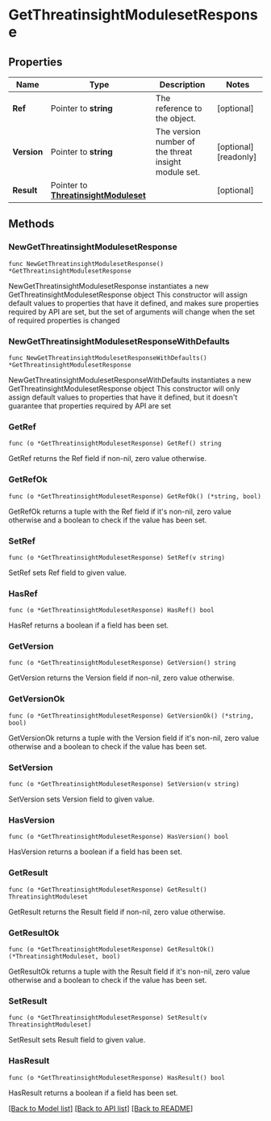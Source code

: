 # GetThreatinsightModulesetResponse

## Properties

Name | Type | Description | Notes
------------ | ------------- | ------------- | -------------
**Ref** | Pointer to **string** | The reference to the object. | [optional] 
**Version** | Pointer to **string** | The version number of the threat insight module set. | [optional] [readonly] 
**Result** | Pointer to [**ThreatinsightModuleset**](ThreatinsightModuleset.md) |  | [optional] 

## Methods

### NewGetThreatinsightModulesetResponse

`func NewGetThreatinsightModulesetResponse() *GetThreatinsightModulesetResponse`

NewGetThreatinsightModulesetResponse instantiates a new GetThreatinsightModulesetResponse object
This constructor will assign default values to properties that have it defined,
and makes sure properties required by API are set, but the set of arguments
will change when the set of required properties is changed

### NewGetThreatinsightModulesetResponseWithDefaults

`func NewGetThreatinsightModulesetResponseWithDefaults() *GetThreatinsightModulesetResponse`

NewGetThreatinsightModulesetResponseWithDefaults instantiates a new GetThreatinsightModulesetResponse object
This constructor will only assign default values to properties that have it defined,
but it doesn't guarantee that properties required by API are set

### GetRef

`func (o *GetThreatinsightModulesetResponse) GetRef() string`

GetRef returns the Ref field if non-nil, zero value otherwise.

### GetRefOk

`func (o *GetThreatinsightModulesetResponse) GetRefOk() (*string, bool)`

GetRefOk returns a tuple with the Ref field if it's non-nil, zero value otherwise
and a boolean to check if the value has been set.

### SetRef

`func (o *GetThreatinsightModulesetResponse) SetRef(v string)`

SetRef sets Ref field to given value.

### HasRef

`func (o *GetThreatinsightModulesetResponse) HasRef() bool`

HasRef returns a boolean if a field has been set.

### GetVersion

`func (o *GetThreatinsightModulesetResponse) GetVersion() string`

GetVersion returns the Version field if non-nil, zero value otherwise.

### GetVersionOk

`func (o *GetThreatinsightModulesetResponse) GetVersionOk() (*string, bool)`

GetVersionOk returns a tuple with the Version field if it's non-nil, zero value otherwise
and a boolean to check if the value has been set.

### SetVersion

`func (o *GetThreatinsightModulesetResponse) SetVersion(v string)`

SetVersion sets Version field to given value.

### HasVersion

`func (o *GetThreatinsightModulesetResponse) HasVersion() bool`

HasVersion returns a boolean if a field has been set.

### GetResult

`func (o *GetThreatinsightModulesetResponse) GetResult() ThreatinsightModuleset`

GetResult returns the Result field if non-nil, zero value otherwise.

### GetResultOk

`func (o *GetThreatinsightModulesetResponse) GetResultOk() (*ThreatinsightModuleset, bool)`

GetResultOk returns a tuple with the Result field if it's non-nil, zero value otherwise
and a boolean to check if the value has been set.

### SetResult

`func (o *GetThreatinsightModulesetResponse) SetResult(v ThreatinsightModuleset)`

SetResult sets Result field to given value.

### HasResult

`func (o *GetThreatinsightModulesetResponse) HasResult() bool`

HasResult returns a boolean if a field has been set.


[[Back to Model list]](../README.md#documentation-for-models) [[Back to API list]](../README.md#documentation-for-api-endpoints) [[Back to README]](../README.md)


